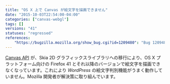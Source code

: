 ```yaml
---
title: "OS X 上で Canvas が絵文字を描画できません"
date: "2015-10-03T22:54:00-04:00"
categories: ["canvas-webgl"]
tags: []
versions: "41"
statuses: "regressed"
references:
    "https://bugzilla.mozilla.org/show_bug.cgi?id=1209480": "Bug 1209480 - Canvas no longer able to render emojis (caused by switch to Skia)"
---
```

[Canvas API](https://developer.mozilla.org/ja/docs/Web/API/Canvas_API) が、Skia 2D グラフィックスライブラリへの移行により、OS X プラットフォーム向けの Firefox 41 とそれ以降のバージョンで絵文字を描画できなくなっています。これにより *WordPress* の絵文字判別機能がうまく動作していません。Mozilla 開発者が解決策に取り組んでいます。
